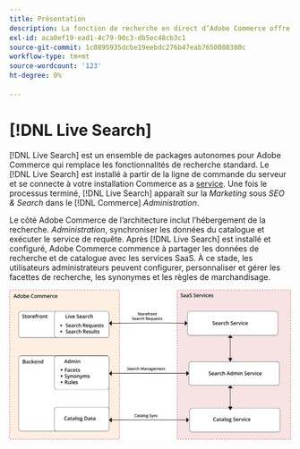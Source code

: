 ```yaml
---
title: Présentation
description: La fonction de recherche en direct d’Adobe Commerce offre une expérience de recherche rapide, super pertinente et intuitive.
exl-id: aca0ef19-ead1-4c79-90c3-db5ec48cb3c1
source-git-commit: 1c0895935dcbe19eebdc276b47eab7650080380c
workflow-type: tm+mt
source-wordcount: '123'
ht-degree: 0%

---
```


# [!DNL Live Search]

[!DNL Live Search] est un ensemble de packages autonomes pour Adobe Commerce qui remplace les fonctionnalités de recherche standard. Le [!DNL Live Search] est installé à partir de la ligne de commande du serveur et se connecte à votre installation Commerce as a [service](../landing/saas.md). Une fois le processus terminé, [!DNL Live Search] apparaît sur la *Marketing* sous *SEO &amp; Search* dans le [!DNL Commerce] *Administration*.

Le côté Adobe Commerce de l’architecture inclut l’hébergement de la recherche. *Administration*, synchroniser les données du catalogue et exécuter le service de requête. Après [!DNL Live Search] est installé et configuré, Adobe Commerce commence à partager les données de recherche et de catalogue avec les services SaaS. À ce stade, les utilisateurs administrateurs peuvent configurer, personnaliser et gérer les facettes de recherche, les synonymes et les règles de marchandisage.

![Schéma de l’architecture de la recherche en direct](assets/architecture-diagram.svg)
